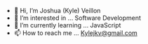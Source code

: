 - 👋 Hi, I’m Joshua (Kyle) Veillon
- 👀 I’m interested in ... Software Development
- 🌱 I’m currently learning ... JavaScript
- 📫 How to reach me ... Kylejkv@gmail.com

<!---
KyleV52/KyleV52 is a ✨ special ✨ repository because its `README.md` (this file) appears on your GitHub profile.
You can click the Preview link to take a look at your changes.
--->
